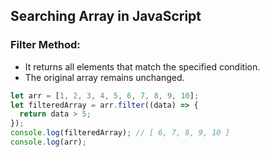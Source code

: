 ## Searching Array in JavaScript

### Filter Method:

- It returns all elements that match the specified condition.
- The original array remains unchanged.

```javascript
let arr = [1, 2, 3, 4, 5, 6, 7, 8, 9, 10];
let filteredArray = arr.filter((data) => {
  return data > 5;
});
console.log(filteredArray); // [ 6, 7, 8, 9, 10 ]
console.log(arr);
```
